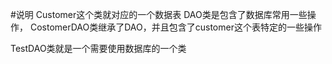 #说明
Customer这个类就对应的一个数据表 
DAO类是包含了数据库常用一些操作，
CostomerDAO类继承了DAO，并且包含了customer这个表特定的一些操作

TestDAO类就是一个需要使用数据库的一个类